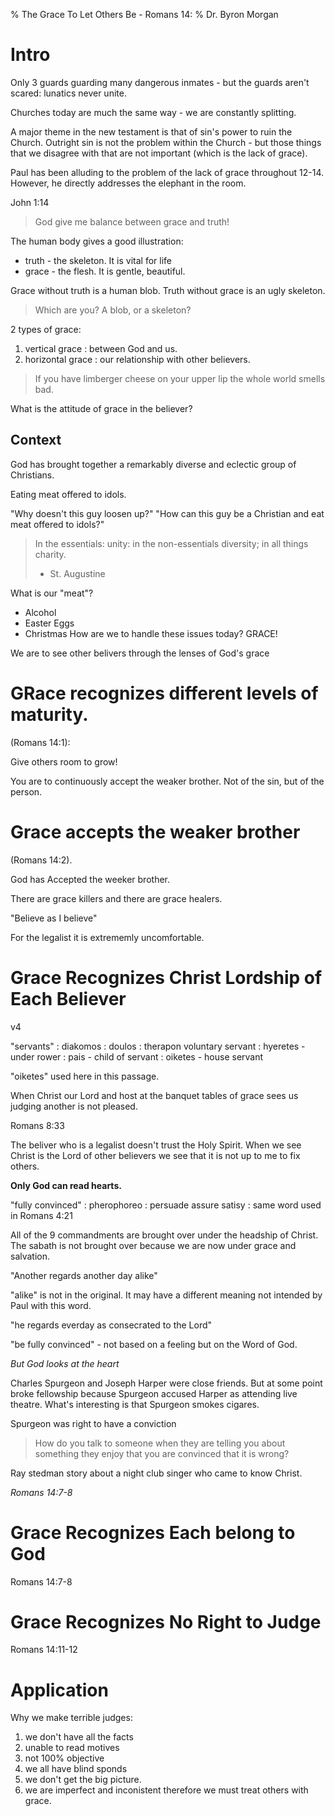 % The Grace To Let Others Be - Romans 14:
% Dr. Byron Morgan

# Intro

Only 3 guards guarding many dangerous inmates - but the guards aren't scared:
lunatics never unite.

Churches today are much the same way - we are constantly splitting.

A major theme in the new testament is that of sin's power to ruin the Church.
Outright sin is not the problem within the Church - but those things that we
disagree with that are not important (which is the lack of grace).

Paul has been alluding to the problem of the lack of grace throughout 12-14.
However, he directly addresses the elephant in the room. 

John 1:14

> God give me balance between grace and truth!

The human body gives a good illustration:

  * truth - the skeleton. It is vital for life
  * grace - the flesh. It is gentle, beautiful.
  
Grace without truth is a human blob. Truth without grace is an ugly skeleton.

> Which are you? A blob, or a skeleton?

2 types of grace:
  
  1. vertical grace
     : between God and us.
  1. horizontal grace
     : our relationship with other believers. 

> If you have limberger cheese on your upper lip the whole world smells bad.

What is the attitude of grace in the believer?

## Context

God has brought together a remarkably diverse and eclectic group of Christians.

Eating meat offered to idols.

"Why doesn't this guy loosen up?"
"How can this guy be a Christian and eat meat offered to idols?"

> In the essentials: unity: in the non-essentials diversity; in all things
> charity.
> - St. Augustine

What is our "meat"? 

  * Alcohol
  * Easter Eggs
  * Christmas
How are we to handle these issues today? GRACE!

We are to see other belivers through the lenses of God's grace

# GRace recognizes different levels of maturity. 

(Romans 14:1): 

Give others room to grow!

You are to continuously accept the weaker brother. Not of the sin, but of the
person. 

# Grace accepts the weaker brother

(Romans 14:2). 

God has Accepted the weeker brother.

There are grace killers and there are grace healers.

"Believe as I believe"

For the legalist it is extrememly uncomfortable.

# Grace Recognizes Christ Lordship of Each Believer

v4

"servants"
: diakomos
: doulos
: therapon voluntary servant
: hyeretes - under rower
: pais - child of servant
: oiketes - house servant

"oiketes" used here in this passage. 

When Christ our Lord and host at the banquet tables of grace sees us judging
another is not pleased.

Romans 8:33

The beliver who is a legalist doesn't trust the Holy Spirit. When we see Christ
is the Lord of other believers we see that it is not up to me to fix others.

__Only God can read hearts.__

"fully convinced"
: pherophoreo
: persuade assure satisy
: same word used in Romans 4:21

All of the 9 commandments are brought over under the headship of Christ. The
sabath is not brought over because we are now under grace and salvation.

"Another regards another day alike" 

"alike" is not in the original. It may have a different meaning not intended by
Paul with this word.

"he regards everday as consecrated to the Lord"

"be fully convinced" - not based on a feeling but on the Word of God.

_But God looks at the heart_

Charles Spurgeon and Joseph Harper were close friends. But at some point broke
fellowship because Spurgeon accused Harper as attending live theatre. What's
interesting is that Spurgeon smokes cigares.

Spurgeon was right to have a conviction

> How do you talk to someone when they are telling you about something they
> enjoy that you are convinced that it is wrong?

Ray stedman story about a night club singer who came to know Christ.

_Romans 14:7-8_

# Grace Recognizes Each belong to God

Romans 14:7-8

# Grace Recognizes No Right to Judge

Romans 14:11-12

# Application

Why we make terrible judges:

  1. we don't have all the facts
  1. unable to read motives
  1. not 100% objective
  1. we all have blind sponds
  1. we don't get the big picture.
  1. we are imperfect and inconistent
therefore we must treat others with grace.
